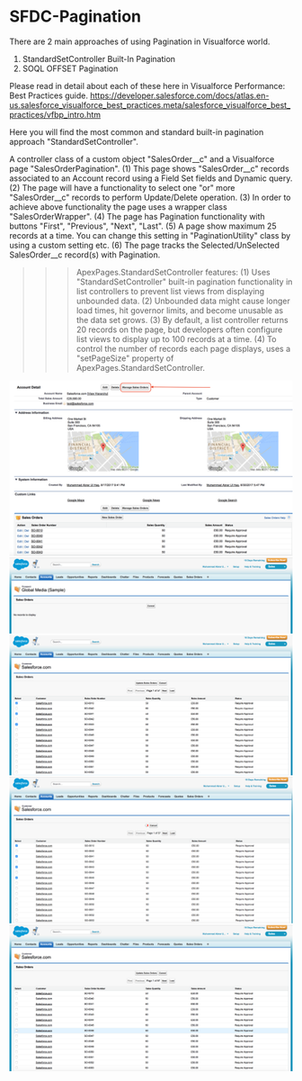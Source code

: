 # SFDC-Pagination

There are 2 main approaches of using Pagination in Visualforce world.
1. StandardSetController Built-In Pagination
2. SOQL OFFSET Pagination

Please read in detail about each of these here in Visualforce Performance: Best Practices guide.
https://developer.salesforce.com/docs/atlas.en-us.salesforce_visualforce_best_practices.meta/salesforce_visualforce_best_practices/vfbp_intro.htm

Here you will find the most common and standard built-in pagination approach "StandardSetController".



A controller class of a custom object "SalesOrder__c" and a Visualforce page "SalesOrderPagination".
(1) This page shows "SalesOrder__c" records associated to an Account record using a Field Set fields and Dynamic query.
(2) The page will have a functionality to select one "or" more "SalesOrder__c" records to perform Update/Delete operation.
(3) In order to achieve above functionality the page uses a wrapper class "SalesOrderWrapper".
(4) The page has Pagination functionality with buttons "First", "Previous", "Next", "Last".
(5) A page show maximum 25 records at a time. You can change this setting in "PaginationUtility" class by using a custom setting etc.
(6) The page tracks the Selected/UnSelected SalesOrder__c record(s) with Pagination.

>>> ApexPages.StandardSetController features:
(1) Uses "StandardSetController" built-in pagination functionality in list controllers to prevent list views from displaying unbounded data.
(2) Unbounded data might cause longer load times, hit governor limits, and become unusable as the data set grows.
(3) By default, a list controller returns 20 records on the page, but developers often configure list views to display up to 100 records at a time.
(4) To control the number of records each page displays, uses a "setPageSize" property of ApexPages.StandardSetController.


<img src="supportedimages/Image1.png" />
<img src="supportedimages/Image2.png" />
<img src="supportedimages/Image3.png" />
<img src="supportedimages/Image4.png" />
<img src="supportedimages/Image5.png" />

